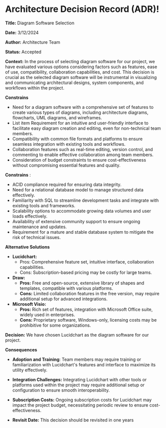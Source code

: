 
# Architecture Decision Record (ADR)!

**Title:** Diagram Software Selection

**Date:** 3/12/2024

**Author:** Architecture Team

**Status:** Accepted

**Context:** In the process of selecting diagram software for our project, we have evaluated various options considering factors such as features, ease of use, compatibility, collaboration capabilities, and cost. This decision is crucial as the selected diagram software will be instrumental in visualizing and communicating architectural designs, system components, and workflows within the project.

**Constrains**
- Need for a diagram software with a comprehensive set of features to create various types of diagrams, including architecture diagrams, flowcharts, UML diagrams, and wireframes.
- List item Requirement for an intuitive and user-friendly interface to facilitate easy diagram creation and editing, even for non-technical team members.
- Compatibility with common file formats and platforms to ensure seamless integration with existing tools and workflows.
- Collaboration features such as real-time editing, version control, and commenting to enable effective collaboration among team members.
- Consideration of budget constraints to ensure cost-effectiveness
  without    compromising essential features and quality.


**Constrains** :
- ACID compliance required for ensuring data integrity.
- Need for a relational database model to manage structured data effectively.
- Familiarity with SQL to streamline development tasks and integrate with existing tools and frameworks.
- Scalability options to accommodate growing data volumes and user loads effectively.
- Availability of extensive community support to ensure ongoing maintenance and updates.
- Requirement for a mature and stable database system to mitigate the risk of technical issues.

**Alternative Solutions**
- **Lucidchart:**
    - Pros: Comprehensive feature set, intuitive interface, collaboration capabilities.
    - Cons: Subscription-based pricing may be costly for large teams.
- **Draw:**
    - **Pros:** Free and open-source, extensive library of shapes and templates, compatible with various platforms.
    - **Cons:** Limited collaboration features in the free version, may require additional setup for advanced integrations.
- **Microsoft Visio:**
    - **Pros:** Rich set of features, integration with Microsoft Office suite, widely used in enterprises.
    - **Cons:** Proprietary software, Windows-only, licensing costs may be prohibitive for some organizations.

**Decision:** We have chosen Lucidchart as the diagram software for our project.


**Consequences**
- **Adoption and Training**: Team members may require training or familiarization with Lucidchart's features and interface to maximize its utility effectively.
- **Integration Challenges:** Integrating Lucidchart with other tools or platforms used within the project may require additional setup or configuration to ensure smooth interoperability.
- **Subscription Costs:** Ongoing subscription costs for Lucidchart may impact the project budget, necessitating periodic review to ensure cost-effectiveness.

- **Revisit Date:** This decision should be revisited in one years